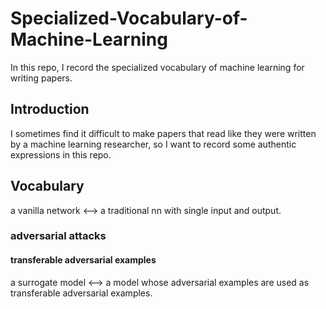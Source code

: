 # Specialized-Vocabulary-of-Machine-Learning
In this repo, I record the specialized vocabulary of machine learning for writing papers.

## Introduction
I sometimes find it difficult to make papers that read like they were written by a machine learning researcher, so I want to record some authentic expressions in this repo.

## Vocabulary
a vanilla network <--> a traditional nn with single input and output.
### adversarial attacks


#### transferable adversarial examples
a surrogate model <--> a model whose adversarial examples are used as transferable adversarial examples.
